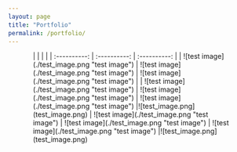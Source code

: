 ```yaml
---
layout: page
title: "Portfolio"
permalink: /portfolio/
---
```


<div style="margin-left: auto;
            margin-right: auto;
            width: 80%;">
|  |  |  |
| :----------: | :----------: | :----------: |
| ![test image](./test_image.png "test image") | ![test image](./test_image.png "test image") | ![test image](./test_image.png "test image") |
| ![test image](./test_image.png "test image") | ![test image](./test_image.png "test image") | ![test image](./test_image.png "test image") |![test_image.png](test_image.png)
| ![test image](./test_image.png "test image") | ![test image](./test_image.png "test image") | ![test image](./test_image.png "test image") |![test_image.png](test_image.png)
</div>